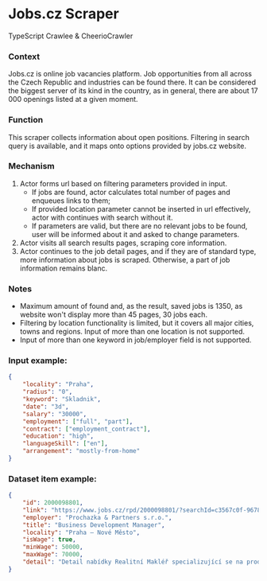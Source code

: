 # Jobs.cz Scraper
TypeScript Crawlee & CheerioCrawler

### Context
Jobs.cz is online job vacancies platform. Job opportunities from all across the Czech Republic and industries can be found there. It can be considered the biggest server of its kind in the country, as in general, there are about 17 000 openings listed at a given moment.

### Function
This scraper collects information about open positions. Filtering in search query is available, and it maps onto options provided by jobs.cz website.
### Mechanism
1. Actor forms url based on filtering parameters provided in input.
   * If jobs are found, actor calculates total number of pages and enqueues links to them;
   * If provided location parameter cannot be inserted in url effectively, actor with continues with search without it.
   * If parameters are valid, but there are no relevant jobs to be found, user will be informed about it and asked to change parameters.
2. Actor visits all search results pages, scraping core information.
3. Actor continues to the job detail pages, and if they are of standard type, more information about jobs is scraped. Otherwise, a part of job information remains blanc.
### Notes
* Maximum amount of found and, as the result, saved jobs is 1350, as website won't display more than 45 pages, 30 jobs each.
* Filtering by location functionality is limited, but it covers all major cities, towns and regions. Input of more than one location is not supported.
* Input of more than one keyword in job/employer field is not supported.

### Input example:

```json
{
    "locality": "Praha",
    "radius": "0",
    "keyword": "Skladnik",
    "date": "3d",
    "salary": "30000",
    "employment": ["full", "part"],
    "contract": ["employment_contract"],
    "education": "high",
    "languageSkill": ["en"],
    "arrangement": "mostly-from-home"
}
```

### Dataset item example:
```json
{
    "id": 2000098801,
    "link": "https://www.jobs.cz/rpd/2000098801/?searchId=c3567c0f-9678-428d-998d-ad6292ad1066&rps=233",
    "employer": "Prochazka & Partners s.r.o.",
    "title": "Business Development Manager",
    "locality": "Praha – Nové Město",
    "isWage": true,
    "minWage": 50000,
    "maxWage": 70000,
    "detail": "Detail nabídky Realitní Makléř specializující se na prodej Dubajských nemovitostí pro Českou klientelu+Společnost COLD GROUP s.r.o.Sluneční náměstí 2583/11, Praha – Stodůlky Plat 200 000 ‍–‍ 400 000 KčDo 2 týdnů dostanete odpověď Do 2 týdnů dostanete odpověď...."
}
```
